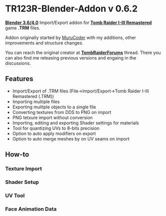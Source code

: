 # TR123R-Blender-Addon v 0.6.2
**[Blender 3.6/4.0](https://www.blender.org)** Import/Export addon for **[Tomb Raider I-III Remastered](https://store.steampowered.com/app/2478970)** game **.TRM** files.

Addon originally started by [MuruCoder](https://github.com/MuruCoder) with my additions, other improvements and structure changes.
  
You can reach the original creator at **[TombRaiderForums](https://www.tombraiderforums.com/showthread.php?t=228896)** thread. There you can also find me releasing previous versions and engaing in the discussions.

## Features
- Import/Export of .TRM files (File->Import/Export->Tomb Raider I-III Remastered (.TRM))
- Importing multiple files
- Exporting mulitple objects to a single file
- Converting textures from DDS to PNG on import
- PNG tetxure import without conversion
- Importing, editing and exporting Shader settings for materials
- Tool for quantizing UVs to 8-bits precision
- Option to auto apply modifiers on export
- Option to auto merge meshes by on UV seams on import

## How-to
### Texture Import
### Shader Setup
### UV Tool
### Face Animation Data
